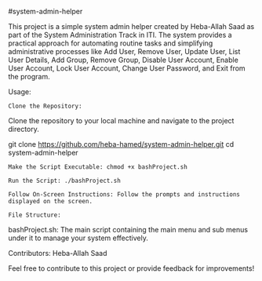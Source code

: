 #system-admin-helper

This project is a simple system admin helper created by Heba-Allah Saad as part of the System Administration Track in ITI. The system provides a practical approach for automating routine tasks and simplifying administrative processes like  Add User, Remove User, Update User, List User Details, Add Group, Remove Group, Disable User Account, Enable User Account, Lock User Account, Change User Password, and Exit from the program.

Usage:

    Clone the Repository:

Clone the repository to your local machine and navigate to the project directory.

git clone https://github.com/heba-hamed/system-admin-helper.git
cd system-admin-helper

    Make the Script Executable: chmod +x bashProject.sh

    Run the Script: ./bashProject.sh

    Follow On-Screen Instructions: Follow the prompts and instructions displayed on the screen.

    File Structure:

bashProject.sh: The main script containing the main menu and sub menus under it to manage your system effectively.

Contributors: Heba-Allah Saad

Feel free to contribute to this project or provide feedback for improvements!
